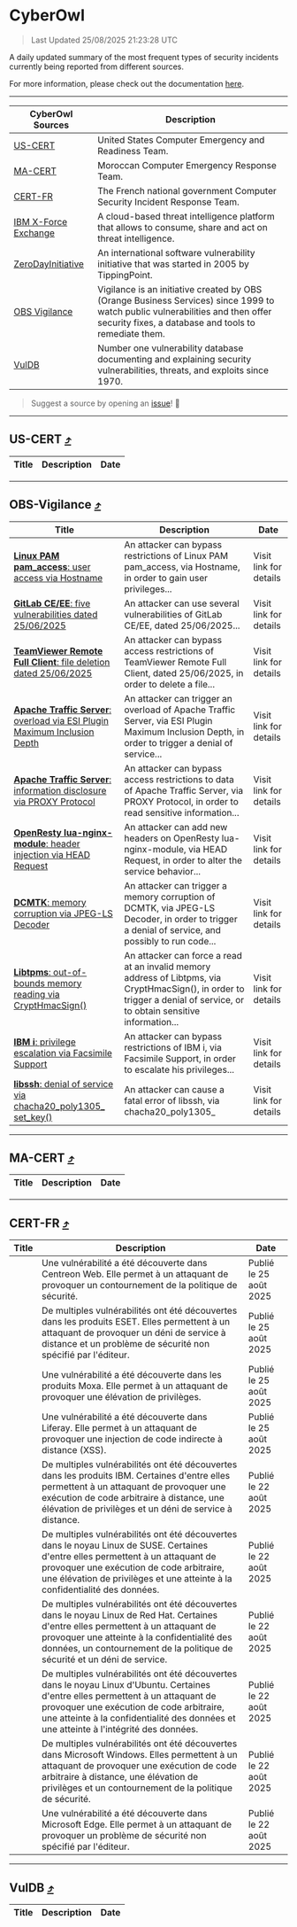 
 <div id='top'></div>

# CyberOwl

 > Last Updated 25/08/2025 21:23:28 UTC
 
 A daily updated summary of the most frequent types of security incidents currently being reported from different sources.
 
 For more information, please check out the documentation [here](./docs/README.md).
 
 ---
 |CyberOwl Sources|Description|
 |---|---|
 |[US-CERT](#us-cert-arrow_heading_up)|United States Computer Emergency and Readiness Team.|
 |[MA-CERT](#ma-cert-arrow_heading_up)|Moroccan Computer Emergency Response Team.|
 |[CERT-FR](#cert-fr-arrow_heading_up)|The French national government Computer Security Incident Response Team.|
 |[IBM X-Force Exchange](#ibmcloud-arrow_heading_up)|A cloud-based threat intelligence platform that allows to consume, share and act on threat intelligence.|
 |[ZeroDayInitiative](#zerodayinitiative-arrow_heading_up)|An international software vulnerability initiative that was started in 2005 by TippingPoint.|
 |[OBS Vigilance](#obs-vigilance-arrow_heading_up)|Vigilance is an initiative created by OBS (Orange Business Services) since 1999 to watch public vulnerabilities and then offer security fixes, a database and tools to remediate them.|
 |[VulDB](#vuldb-arrow_heading_up)|Number one vulnerability database documenting and explaining security vulnerabilities, threats, and exploits since 1970.|
 
 > Suggest a source by opening an [issue](https://github.com/karimhabush/cyberowl/issues)! :raised_hands:
 ---

## US-CERT [:arrow_heading_up:](#cyberowl)

 |Title|Description|Date|
 |---|---|---|
 
 ---

## OBS-Vigilance [:arrow_heading_up:](#cyberowl)

 |Title|Description|Date|
 |---|---|---|
 |[<a href="https://vigilance.fr/vulnerability/Linux-PAM-pam-access-user-access-via-Hostname-45735" class="noirorange"><b>Linux PAM pam_access</b>: user access via Hostname</a>](https://vigilance.fr/vulnerability/Linux-PAM-pam-access-user-access-via-Hostname-45735)|An attacker can bypass restrictions of Linux PAM pam_access, via Hostname, in order to gain user privileges...|Visit link for details|
 |[<a href="https://vigilance.fr/vulnerability/GitLab-CE-EE-five-vulnerabilities-dated-25-06-2025-47530" class="noirorange"><b>GitLab CE/EE</b>: five vulnerabilities dated 25/06/2025</a>](https://vigilance.fr/vulnerability/GitLab-CE-EE-five-vulnerabilities-dated-25-06-2025-47530)|An attacker can use several vulnerabilities of GitLab CE/EE, dated 25/06/2025...|Visit link for details|
 |[<a href="https://vigilance.fr/vulnerability/TeamViewer-Remote-Full-Client-file-deletion-dated-25-06-2025-47529" class="noirorange"><b>TeamViewer Remote Full Client</b>: file deletion dated 25/06/2025</a>](https://vigilance.fr/vulnerability/TeamViewer-Remote-Full-Client-file-deletion-dated-25-06-2025-47529)|An attacker can bypass access restrictions of TeamViewer Remote Full Client, dated 25/06/2025, in order to delete a file...|Visit link for details|
 |[<a href="https://vigilance.fr/vulnerability/Apache-Traffic-Server-overload-via-ESI-Plugin-Maximum-Inclusion-Depth-47524" class="noirorange"><b>Apache Traffic Server</b>: overload via ESI Plugin Maximum Inclusion Depth</a>](https://vigilance.fr/vulnerability/Apache-Traffic-Server-overload-via-ESI-Plugin-Maximum-Inclusion-Depth-47524)|An attacker can trigger an overload of Apache Traffic Server, via ESI Plugin Maximum Inclusion Depth, in order to trigger a denial of service...|Visit link for details|
 |[<a href="https://vigilance.fr/vulnerability/Apache-Traffic-Server-information-disclosure-via-PROXY-Protocol-47523" class="noirorange"><b>Apache Traffic Server</b>: information disclosure via PROXY Protocol</a>](https://vigilance.fr/vulnerability/Apache-Traffic-Server-information-disclosure-via-PROXY-Protocol-47523)|An attacker can bypass access restrictions to data of Apache Traffic Server, via PROXY Protocol, in order to read sensitive information...|Visit link for details|
 |[<a href="https://vigilance.fr/vulnerability/OpenResty-lua-nginx-module-header-injection-via-HEAD-Request-47522" class="noirorange"><b>OpenResty lua-nginx-module</b>: header injection via HEAD Request</a>](https://vigilance.fr/vulnerability/OpenResty-lua-nginx-module-header-injection-via-HEAD-Request-47522)|An attacker can add new headers on OpenResty lua-nginx-module, via HEAD Request, in order to alter the service behavior...|Visit link for details|
 |[<a href="https://vigilance.fr/vulnerability/DCMTK-memory-corruption-via-JPEG-LS-Decoder-47521" class="noirorange"><b>DCMTK</b>: memory corruption via JPEG-LS Decoder</a>](https://vigilance.fr/vulnerability/DCMTK-memory-corruption-via-JPEG-LS-Decoder-47521)|An attacker can trigger a memory corruption of DCMTK, via JPEG-LS Decoder, in order to trigger a denial of service, and possibly to run code...|Visit link for details|
 |[<a href="https://vigilance.fr/vulnerability/Libtpms-out-of-bounds-memory-reading-via-CryptHmacSign-47519" class="noirorange"><b>Libtpms</b>: out-of-bounds memory reading via CryptHmacSign()</a>](https://vigilance.fr/vulnerability/Libtpms-out-of-bounds-memory-reading-via-CryptHmacSign-47519)|An attacker can force a read at an invalid memory address of Libtpms, via CryptHmacSign(), in order to trigger a denial of service, or to obtain sensitive information...|Visit link for details|
 |[<a href="https://vigilance.fr/vulnerability/IBM-i-privilege-escalation-via-Facsimile-Support-47518" class="noirorange"><b>IBM i</b>: privilege escalation via Facsimile Support</a>](https://vigilance.fr/vulnerability/IBM-i-privilege-escalation-via-Facsimile-Support-47518)|An attacker can bypass restrictions of IBM i, via Facsimile Support, in order to escalate his privileges...|Visit link for details|
 |[<a href="https://vigilance.fr/vulnerability/libssh-denial-of-service-via-chacha20-poly1305-set-key-47517" class="noirorange"><b>libssh</b>: denial of service via chacha20_poly1305_<wbr>set_key()</wbr></a>](https://vigilance.fr/vulnerability/libssh-denial-of-service-via-chacha20-poly1305-set-key-47517)|An attacker can cause a fatal error of libssh, via chacha20_poly1305_|Visit link for details|
 
 ---

## MA-CERT [:arrow_heading_up:](#cyberowl)

 |Title|Description|Date|
 |---|---|---|
 
 ---

## CERT-FR [:arrow_heading_up:](#cyberowl)

 |Title|Description|Date|
 |---|---|---|
 |[](https://www.cert.ssi.gouv.fr/avis/CERTFR-2025-AVI-0728/)|Une vulnérabilité a été découverte dans Centreon Web. Elle permet à un attaquant de provoquer un contournement de la politique de sécurité.|Publié le 25 août 2025|
 |[](https://www.cert.ssi.gouv.fr/avis/CERTFR-2025-AVI-0727/)|De multiples vulnérabilités ont été découvertes dans les produits ESET. Elles permettent à un attaquant de provoquer un déni de service à distance et un problème de sécurité non spécifié par l'éditeur.|Publié le 25 août 2025|
 |[](https://www.cert.ssi.gouv.fr/avis/CERTFR-2025-AVI-0726/)|Une vulnérabilité a été découverte dans les produits Moxa. Elle permet à un attaquant de provoquer une élévation de privilèges.|Publié le 25 août 2025|
 |[](https://www.cert.ssi.gouv.fr/avis/CERTFR-2025-AVI-0725/)|Une vulnérabilité a été découverte dans Liferay. Elle permet à un attaquant de provoquer une injection de code indirecte à distance (XSS).|Publié le 25 août 2025|
 |[](https://www.cert.ssi.gouv.fr/avis/CERTFR-2025-AVI-0724/)|De multiples vulnérabilités ont été découvertes dans les produits IBM. Certaines d'entre elles permettent à un attaquant de provoquer une exécution de code arbitraire à distance, une élévation de privilèges et un déni de service à distance.|Publié le 22 août 2025|
 |[](https://www.cert.ssi.gouv.fr/avis/CERTFR-2025-AVI-0723/)|De multiples vulnérabilités ont été découvertes dans le noyau Linux de SUSE. Certaines d'entre elles permettent à un attaquant de provoquer une exécution de code arbitraire, une élévation de privilèges et une atteinte à la confidentialité des données.|Publié le 22 août 2025|
 |[](https://www.cert.ssi.gouv.fr/avis/CERTFR-2025-AVI-0722/)|De multiples vulnérabilités ont été découvertes dans le noyau Linux de Red Hat. Certaines d'entre elles permettent à un attaquant de provoquer une atteinte à la confidentialité des données, un contournement de la politique de sécurité et un déni de service.|Publié le 22 août 2025|
 |[](https://www.cert.ssi.gouv.fr/avis/CERTFR-2025-AVI-0721/)|De multiples vulnérabilités ont été découvertes dans le noyau Linux d'Ubuntu. Certaines d'entre elles permettent à un attaquant de provoquer une exécution de code arbitraire, une atteinte à la confidentialité des données et une atteinte à l'intégrité des données.|Publié le 22 août 2025|
 |[](https://www.cert.ssi.gouv.fr/avis/CERTFR-2025-AVI-0720/)|De multiples vulnérabilités ont été découvertes dans Microsoft Windows. Elles permettent à un attaquant de provoquer une exécution de code arbitraire à distance, une élévation de privilèges et un contournement de la politique de sécurité.|Publié le 22 août 2025|
 |[](https://www.cert.ssi.gouv.fr/avis/CERTFR-2025-AVI-0719/)|Une vulnérabilité a été découverte dans Microsoft Edge. Elle permet à un attaquant de provoquer un problème de sécurité non spécifié par l'éditeur.|Publié le 22 août 2025|
 
 ---

## VulDB [:arrow_heading_up:](#cyberowl)

 |Title|Description|Date|
 |---|---|---|
 